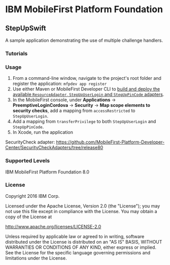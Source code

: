 IBM MobileFirst Platform Foundation
===
## StepUpSwift
A sample application demonstrating the use of multiple challenge handlers.

### Tutorials

### Usage

1. From a command-line window, navigate to the project's root folder and register the application: `mfpdev app register`
2. Use either Maven or MobileFirst Developer CLI to [build and deploy the available `ResourceAdapter`, `StepUpUserLogin` and `StepUpPinCode` adapters](https://mobilefirstplatform.ibmcloud.com/tutorials/en/foundation/8.0/adapters/creating-adapters/).
3. In the MobileFirst console, under **Applications** → **PreemptiveLoginCordova** → **Security** → **Map scope elements to security checks**, add a mapping from `accessRestricted` to `StepUpUserLogin`.
4. Add a mapping from `transferPrivilege` to both `StepUpUserLogin` and `StepUpPinCode`.
5. In Xcode, run the application

SecurityCheck adapter: https://github.com/MobileFirst-Platform-Developer-Center/SecurityCheckAdapters/tree/release80

### Supported Levels
IBM MobileFirst Platform Foundation 8.0

### License
Copyright 2016 IBM Corp.

Licensed under the Apache License, Version 2.0 (the "License");
you may not use this file except in compliance with the License.
You may obtain a copy of the License at

http://www.apache.org/licenses/LICENSE-2.0

Unless required by applicable law or agreed to in writing, software
distributed under the License is distributed on an "AS IS" BASIS,
WITHOUT WARRANTIES OR CONDITIONS OF ANY KIND, either express or implied.
See the License for the specific language governing permissions and
limitations under the License.
